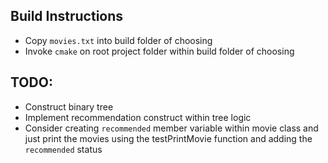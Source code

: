 ## Build Instructions
- Copy `movies.txt` into build folder of choosing
- Invoke `cmake` on root project folder within build folder of choosing

## TODO:
- Construct binary tree
- Implement recommendation construct within tree logic
- Consider creating `recommended` member variable within movie class and just print the movies using the testPrintMovie function and adding the `recommended` status
